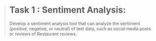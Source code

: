 > # Task 1 : Sentiment Analysis:
> Develop a sentiment analysis tool that can analyze the sentiment (positive, negative, or neutral) of text data, such as social media posts or reviews of Restaurant reviews.
